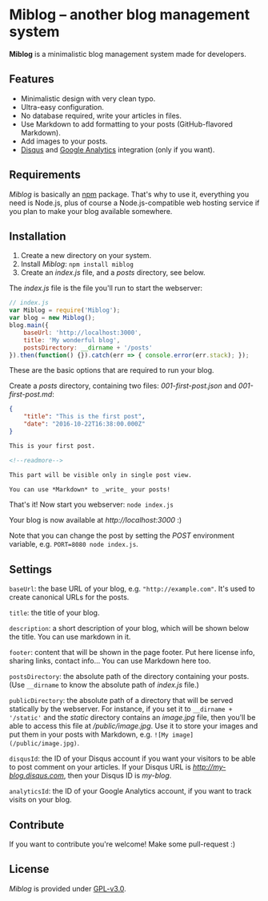 # Miblog – another blog management system

**Miblog** is a minimalistic blog management system made for developers.

## Features

- Minimalistic design with very clean typo.
- Ultra-easy configuration.
- No database required, write your articles in files.
- Use Markdown to add formatting to your posts (GitHub-flavored Markdown).
- Add images to your posts.
- [Disqus](https://disqus.com) and [Google Analytics](https://analytics.google.com) integration (only if you want).

## Requirements

*Miblog* is basically an [npm](https://www.npmjs.com) package. That's why to use it, everything you need is Node.js, plus of course a Node.js-compatible web hosting service if you plan to make your blog available somewhere.

## Installation

1. Create a new directory on your system.
2. Install *Miblog*: `npm install miblog`
3. Create an *index.js* file, and a *posts* directory, see below.

The *index.js* file is the file you'll run to start the webserver:

```javascript
// index.js
var Miblog = require('Miblog');
var blog = new Miblog();
blog.main({
    baseUrl: 'http://localhost:3000',
    title: 'My wonderful blog',
    postsDirectory: __dirname + '/posts'
}).then(function() {}).catch(err => { console.error(err.stack); });
```

These are the basic options that are required to run your blog.

Create a *posts* directory, containing two files: *001-first-post.json* and *001-first-post.md*:

```json
{
    "title": "This is the first post",
    "date": "2016-10-22T16:38:00.000Z"
}
```

```markdown
This is your first post.

<!--readmore-->

This part will be visible only in single post view.

You can use *Markdown* to _write_ your posts!
```

That's it! Now start you webserver: `node index.js`

Your blog is now available at *http://localhost:3000* :)

Note that you can change the post by setting the *POST* environment variable, e.g. `PORT=8080 node index.js`.

## Settings

`baseUrl`: the base URL of your blog, e.g. `"http://example.com"`. It's used to create canonical URLs for the posts.

`title`: the title of your blog.

`description`: a short description of your blog, which will be shown below the title. You can use markdown in it.

`footer`: content that will be shown in the page footer. Put here license info, sharing links, contact info… You can use Markdown here too.

`postsDirectory`: the absolute path of the directory containing your posts. (Use `__dirname` to know the absolute path of *index.js* file.)

`publicDirectory`: the absolute path of a directory that will be served statically by the webserver. For instance, if you set it to `__dirname + '/static'` and the *static* directory contains an *image.jpg* file, then you'll be able to access this file at */public/image.jpg*. Use it to store your images and put them in your posts with Markdown, e.g. `![My image](/public/image.jpg)`.

`disqusId`: the ID of your Disqus account if you want your visitors to be able to post comment on your articles. If your Disqus URL is *http://my-blog.disqus.com*, then your Disqus ID is *my-blog*.

`analyticsId`: the ID of your Google Analytics account, if you want to track visits on your blog.

## Contribute

If you want to contribute you're welcome! Make some pull-request :)

## License

*Miblog* is provided under [GPL-v3.0](https://www.gnu.org/licenses/gpl.html).
